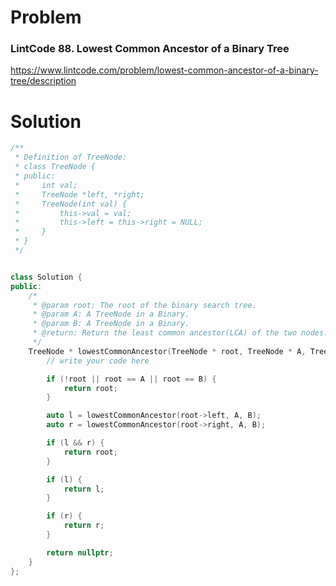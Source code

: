 
# Problem
### LintCode 88. Lowest Common Ancestor of a Binary Tree
https://www.lintcode.com/problem/lowest-common-ancestor-of-a-binary-tree/description

# Solution
```c++
/**
 * Definition of TreeNode:
 * class TreeNode {
 * public:
 *     int val;
 *     TreeNode *left, *right;
 *     TreeNode(int val) {
 *         this->val = val;
 *         this->left = this->right = NULL;
 *     }
 * }
 */


class Solution {
public:
    /*
     * @param root: The root of the binary search tree.
     * @param A: A TreeNode in a Binary.
     * @param B: A TreeNode in a Binary.
     * @return: Return the least common ancestor(LCA) of the two nodes.
     */
    TreeNode * lowestCommonAncestor(TreeNode * root, TreeNode * A, TreeNode * B) {
        // write your code here

        if (!root || root == A || root == B) {
            return root;
        }

        auto l = lowestCommonAncestor(root->left, A, B);
        auto r = lowestCommonAncestor(root->right, A, B);

        if (l && r) {
            return root;
        }

        if (l) {
            return l;
        }

        if (r) {
            return r;
        }

        return nullptr;
    }
};
```